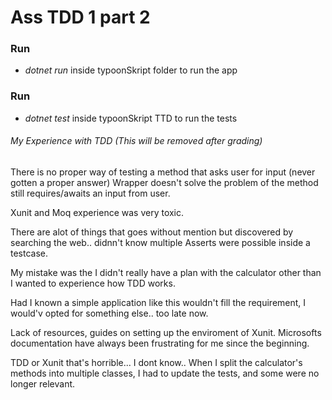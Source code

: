 # Ass TDD 1 part 2

### Run 
* *dotnet run* inside typoonSkript folder to run the app
### Run 
* *dotnet test* inside typoonSkript TTD to run the tests


###### My Experience with TDD (This will be removed after grading)

There is no proper way of testing a method that asks user for input (never gotten a proper answer) Wrapper doesn't solve the problem of the method still requires/awaits an input from user.

Xunit and Moq experience was very toxic.

There are alot of things that goes without mention but discovered by searching the web.. didnn't know multiple Asserts were possible inside a testcase.

My mistake was the I didn't really have a plan with the calculator other than I wanted to experience how TDD works.

Had I known a simple application like this wouldn't fill the requirement, I would'v opted for something else.. too late now.

Lack of resources, guides on setting up the enviroment of Xunit.
Microsofts documentation have always been frustrating for me since the beginning.

TDD or Xunit that's horrible... I dont know..
When I split the calculator's methods into multiple classes, I had to update the tests, and some were no longer relevant.
